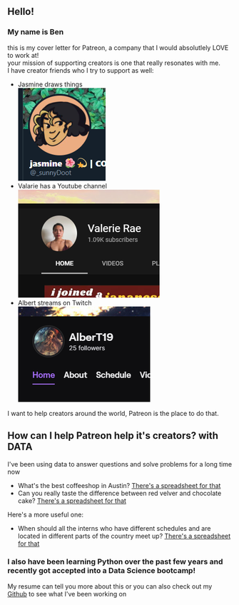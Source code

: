 ## Hello!

### My name is Ben  
this is my cover letter for Patreon, a company that I would absolutlely LOVE to work at!    
your mission of supporting creators is one that really resonates with me.    
I have creator friends who I try to support as well:    
- Jasmine draws things  
![Jasmine draws things](/images/Jas_pic.PNG)
- Valarie has a Youtube channel  
![Valarie has a Youtube channel](/images/Val_pic.PNG)
- Albert streams on Twitch  
![Albert streams on Twitch](/images/Alb_pic.PNG)
  
I want to help creators around the world, Patreon is the place to do that.  

## How can I help Patreon help it's creators? with DATA   
I've been using data to answer questions and solve problems for a long time now  

- What's the best coffeeshop in Austin? [There's a spreadsheet for that](https://docs.google.com/spreadsheets/d/1ej90jWdd38xZb2M440tFu2RBhw0qJF92Jl6uLJeZU5A/edit?usp=sharing)
- Can you really taste the difference between red velver and chocolate cake? [There's a spreadsheet for that](https://docs.google.com/spreadsheets/d/1-mqfiPSJpwAZFdIneJR1HSIZY6rC7ZfcZa_cJdHnmg0/edit?usp=sharing)

Here's a more useful one:  
- When should all the interns who have different schedules and are located in different parts of the country meet up? [There's a spreadsheet for that](https://docs.google.com/spreadsheets/d/1cYUTfm4D-B3j6mDdcGZA84LX3IJzBRVbM7zbRk5V8Xo/edit?usp=sharing)

### I also have been learning Python over the past few years and recently got accepted into a Data Science bootcamp! 
My resume can tell you more about this or you can also check out my [Github](https://github.com/Bench-amblee?tab=repositories) to see what I've been working on
